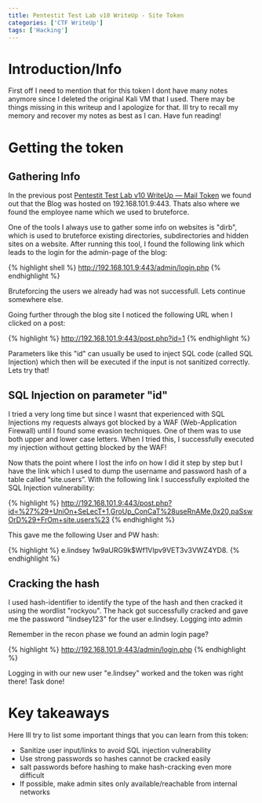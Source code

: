 ```yaml
---
title: Pentestit Test Lab v10 WriteUp - Site Token
categories: ['CTF WriteUp']
tags: ['Hacking']
---
```




# Introduction/Info
First off I need to mention that for this token I dont have many notes anymore since I deleted the original Kali VM that I used. There may be things missing in this writeup and I apologize for that. Ill try to recall my memory and recover my notes as best as I can. Have fun reading!



# Getting the token


## Gathering Info
In the previous post [Pentestit Test Lab v10 WriteUp — Mail Token](https://domischlegel.github.io/ctf%20writeup/Pentestittestlabv10writeupmailtoken/) we found out that the Blog was hosted on 192.168.101.9:443. Thats also where we found the employee name which we used to bruteforce.

One of the tools I always use to gather some info on websites is "dirb", which is used to bruteforce existing directories, subdirectories and hidden sites on a website. After running this tool, I found the following link which leads to the login for the admin-page of the blog:

{% highlight shell %}
http://192.168.101.9:443/admin/login.php
{% endhighlight %}

Bruteforcing the users we already had was not successfull. Lets continue somewhere else.

Going further through the blog site I noticed the following URL when I clicked on a post:

{% highlight %}
http://192.168.101.9:443/post.php?id=1
{% endhighlight %}

Parameters like this "id" can usually be used to inject SQL code (called SQL Injection) which then will be executed if the input is not sanitized correctly. Lets try that!


## SQL Injection on parameter "id"

I tried a very long time but since I wasnt that experienced with SQL Injections my requests always got blocked by a WAF (Web-Application Firewall) until I found some evasion techniques. One of them was to use both upper and lower case letters. When I tried this, I successfully executed my injection without getting blocked by the WAF!

Now thats the point where I lost the info on how I did it step by step but I have the link which I used to dump the username and password hash of a table called “site.users”. With the following link I successfully exploited the SQL Injection vulnerability:

{% highlight %}
http://192.168.101.9:443/post.php?id=%27%29+UniOn+SeLecT+1,GroUp_ConCaT%28useRnAMe,0x20,paSswOrD%29+FrOm+site.users%23
{% endhighlight %}

This gave me the following User and PW hash:

{% highlight %}
e.lindsey $1$w9aURG9k$Wf1VIpv9VET3v3VWZ4YD8.
{% endhighlight %}


## Cracking the hash

I used hash-identifier to identify the type of the hash and then cracked it using the wordlist "rockyou". The hack got successfully cracked and gave me the password "lindsey123" for the user e.lindsey.
Logging into admin

Remember in the recon phase we found an admin login page?

{% highlight %}
http://192.168.101.9:443/admin/login.php
{% endhighlight %}

Logging in with our new user "e.lindsey" worked and the token was right there! Task done!



# Key takeaways

Here Ill try to list some important things that you can learn from this token:

* Sanitize user input/links to avoid SQL injection vulnerability
* Use strong passwords so hashes cannot be cracked easily
* salt passwords before hashing to make hash-cracking even more difficult
* If possible, make admin sites only available/reachable from internal networks
